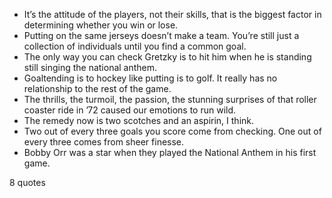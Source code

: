  - It’s the attitude of the players, not their skills, that is the biggest factor in determining whether you win or lose.
 - Putting on the same jerseys doesn’t make a team. You’re still just a collection of individuals until you find a common goal.
 - The only way you can check Gretzky is to hit him when he is standing still singing the national anthem.
 - Goaltending is to hockey like putting is to golf. It really has no relationship to the rest of the game.
 - The thrills, the turmoil, the passion, the stunning surprises of that roller coaster ride in ’72 caused our emotions to run wild.
 - The remedy now is two scotches and an aspirin, I think.
 - Two out of every three goals you score come from checking. One out of every three comes from sheer finesse.
 - Bobby Orr was a star when they played the National Anthem in his first game.

8 quotes